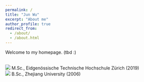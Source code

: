```yaml
---
permalink: /
title: "Jun Wu"
excerpt: "About me"
author_profile: true
redirect_from: 
  - /about/
  - /about.html
---
```



Welcome to my homepage. (tbd :)


<!-- ;![](/images/gradhatpng.png) Ph.D., University of Texas at Austin (expected 2021) -->
<!-- ;<br>![](/images/gradhatpng.png) Dual M.A., Georgetown University and Universidad Nacional de San Martín, Argentina (2015) -->
<br>![](/images/gradhatpng.png) M.Sc., Eidgenössische Technische Hochschule Zürich (2019)
<br>![](/images/gradhatpng.png) B.Sc., Zhejiang University (2006) 
<!-- ;<br> &nbsp; &nbsp; &nbsp; ![](/images/bullet.png) Study Abroad: Université de Lausanne, Switzerland and Università di Bologna, Italy (2005) -->
